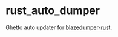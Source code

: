 # rust_auto_dumper
Ghetto auto updater for [blazedumper-rust](https://github.com/Akandesh/blazedumper-rust).